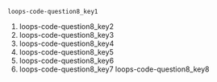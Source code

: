 ```ngMeta
loops-code-question8_key1
```

1. loops-code-question8_key2
2. loops-code-question8_key3
3. loops-code-question8_key4
4. loops-code-question8_key5
5. loops-code-question8_key6
6. loops-code-question8_key7
loops-code-question8_key8
